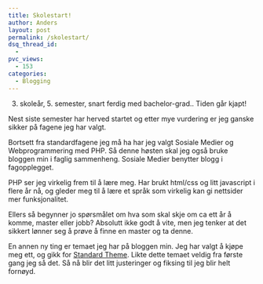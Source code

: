 ```yaml
---
title: Skolestart!
author: Anders
layout: post
permalink: /skolestart/
dsq_thread_id:
  - 
pvc_views:
  - 153
categories:
  - Blogging
---
```

3. skoleår, 5. semester, snart ferdig med bachelor-grad.. Tiden går kjapt!

Nest siste semester har herved startet og etter mye vurdering er jeg ganske sikker på fagene jeg har valgt.

Bortsett fra standardfagene jeg må ha har jeg valgt Sosiale Medier og Webprogrammering med PHP. Så denne høsten skal jeg også bruke bloggen min i faglig sammenheng. Sosiale Medier benytter blogg i fagopplegget.

PHP ser jeg virkelig frem til å lære meg. Har brukt html/css og litt javascript i flere år nå, og gleder meg til å lære et språk som virkelig kan gi nettsider mer funksjonalitet.

Ellers så begynner jo spørsmålet om hva som skal skje om ca ett år å komme, master eller jobb? Absolutt ikke godt å vite, men jeg tenker at det sikkert lønner seg å prøve å finne en master og ta denne.

En annen ny ting er temaet jeg har på bloggen min. Jeg har valgt å kjøpe meg ett, og gikk for [Standard Theme][1]. Likte dette temaet veldig fra første gang jeg så det. Så nå blir det litt justeringer og fiksing til jeg blir helt fornøyd.

 [1]: http://standardtheme.com/